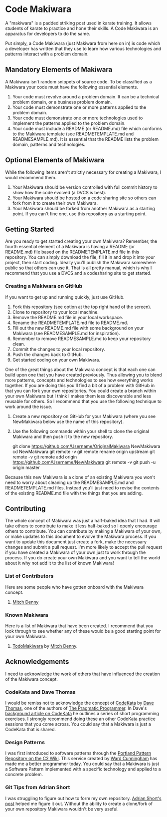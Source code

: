 # Code Makiwara
A "makiwara" is a padded striking post used in karate training. It allows students of karate to practice and hone their skills. A Code Makiwara is an apparatus for developers to do the same.

Put simply, a Code Makiwara (just Makiwara from here on in) is code which a developer has written that they use to learn how various technologies and patterns interact with a problem domain.

## Mandatory Elements of Makiwara
A Makiwara isn't random snippets of source code. To be classified as a Makiwara your code must have the following essential elements.

1. Your code must revolve around a problem domain. It can be a technical problem domain, or a business problem domain.
2. Your code must demonstrate one or more patterns applied to the problem domain.
3. Your code must demonstrate one or more technologies used to implement the patterns applied to the problem domain.
4. Your code must include a README (or README.md) file which conforms to the Makiwara template (see READMETEMPLATE.md and READMESAMPLE.md). It is essential that the README lists the problem domain, patterns and technologies.

## Optional Elements of Makiwara
While the following items aren't strictly necessary for creating a Makiwara, I would recommend them.

1. Your Makiwara should be version controlled with full commit history to show how the code evolved (a DVCS is best).
2. Your Makiwara should be hosted on a code sharing site so others can fork from it to create their own Makiwara.
3. Your Makiwara should be forked from another Makiwara as a starting point. If you can't fine one, use this repository as a starting point.

## Getting Started
Are you ready to get started creating your own Makiwara? Remember, the fourth essential element of a Makiwara is having a README (or README.md) file based on the READMETEMPLATE.md file in this repository. You can simply download the file, fill it in and drop it into your project, then start coding. Ideally you'll publish the Makiwara somewhere public so that others can use it. That is all pretty manual, which is why I recommend that you use a DVCS and a codesharing site to get started.

### Creating a Makiwara on GitHub
If you want to get up and running quickly, just use GitHub.

1. Fork this repository (see option at the top right hand of the screen).
2. Clone to repository to your local machine.
3. Remove the README.md file in your local workspace.
4. Rename the READMETEMPLATE.md file to README.md.
5. Fill out the new README.md file with some background on your Makiwara (see READMESAMPLE.md for inspiration).
6. Remember to remove READMESAMPLE.md to keep your repository clean.
7. Commit the changes to your local repository.
8. Push the changes back to GitHub.
9. Get started coding on your own Makiwara.

One of the great things about the Makiwara concept is that each one can build upon one that you have created previously. Thus allowing you to blend more patterns, concepts and technologies to see how everything works together. If you are doing this you'll find a bit of a problem with GitHub in that you can fork your own repositories. You could create a branch within your own Makiwara but I think I makes them less discoverable and less reusable for others. So I recommend that you use the following technique to work around the issue.

1. Create a new repository on GitHub for your Makiwara (where you see NewMakiwara below use the name of this repository).
2. Use the following commands within your shell to clone the original Makiwara and then push it to the new repository.

    git clone https://github.com/Username/OriginalMakiwara NewMakiwara
    cd NewMakiwara
    git remote -v
    git remote rename origin upstream
    git remote -v
    git remote add origin https://github.com/Username/NewMakiwara
    git remote -v
    git push -u origin master

Because this new Makiwara is a clone of an existing Makiwara you won't need to worry about cleaning up the READMESAMPLE.md and READMETEMPLATE.md files. Instead you'll just need to revise the contents of the existing README.md file with the things that you are adding.

## Contributing
The whole concept of Makiwara was just a half-baked idea that I had. It will take others to contribute to make it less half-baked so I openly encourage others to contribute. You can contribute by making a Makiwara of your own, or make updates to this document to evolve the Makiwara process. If you want to update this document just create a fork, make the necessary changes and submit a pull request. I'm more likely to accept the pull request if you have created a Makiwara of your own just to work through the process. If you do create your own Makiwara and you want to tell the world about it why not add it to the list of known Makiwara!

### List of Contributors
Here are some people who have gotten onboard with the Makiwara concept.

1. [Mitch Denny](http://blog.mitchdenny.com)

### Known Makiwara
Here is a list of Makiwara that have been created. I recommend that you look through to see whether any of these would be a good starting point for your own Makiwara.

1. [TodoMakiwara](http://github.com/MitchDenny/TodoMakiwara/) by [Mitch Denny](http://blog.mitchdenny.com).

## Acknowledgements
I need to acknowledge the work of others that have influenced the creation of the Makiwara concept.

### CodeKata and Dave Thomas
I would be remiss not to acknowledge the concept of [CodeKata](http://codekata.pragprog.com/) by [Dave Thomas](http://pragdave.pragprog.com/), one of the authors of [The Pragmatic Programmer](http://pragprog.com/book/tpp/the-pragmatic-programmer). In Dave's [background article on CodeKata](http://codekata.pragprog.com/2007/01/code_kata_backg.html#more) he outlines a series of short programming exercises. I strongly recommend doing these an other CodeKata practice sessions that you come across. You could say that a Makiwara is just a CodeKata that is shared.

### Design Patterns
I was first introduced to software patterns through the [Portland Pattern Repository on the C2 Wiki](http://c2.com/ppr/). This service created by [Ward Cunningham](http://en.wikipedia.org/wiki/Ward_Cunningham) has made me a better programmer today. You could say that a Makiwara is just a Software Pattern implemented with a specific technology and applied to a concrete problem.

### Git Tips from Adrian Short
I was struggling to figure out how to form my own repository. [Adrian Short's post](http://alt.adrianshort.co.uk/blog/2011/11/08/create-multiple-forks-of-a-github-repo/) helped me figure it out. Without the ability to create a clone/fork of your own repository Makiwara wouldn't be very useful.